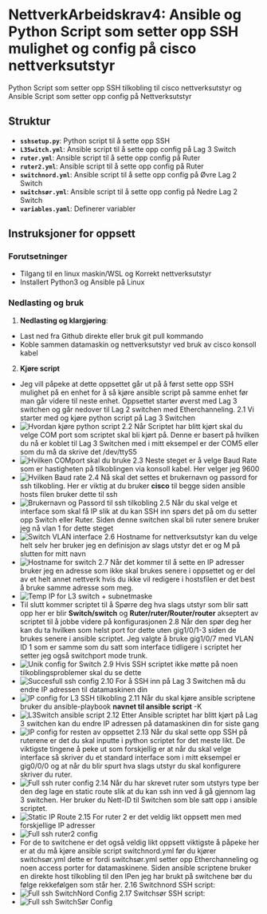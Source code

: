 # NettverkArbeidskrav4: Ansible og Python Script som setter opp SSH mulighet og config på cisco nettverksutstyr

Python Script som setter opp SSH tilkobling til cisco nettverksutstyr og Ansible Script som setter opp config på Nettverksutstyr

## Struktur

- **`sshsetup.py`**: Python script til å sette opp SSH
- **`L3Switch.yml`**: Ansible script til å sette opp config på Lag 3 Switch
- **`ruter.yml`**:  Ansible script til å sette opp config på Ruter
- **`ruter2.yml`**:  Ansible script til å sette opp config på Ruter
- **`switchnord.yml`**:  Ansible script til å sette opp config på Øvre Lag 2 Switch
- **`switchsør.yml`**:  Ansible script til å sette opp config på Nedre Lag 2 Switch
- **`variables.yaml`**: Definerer variabler

## Instruksjoner for oppsett

### Forutsetninger
- Tilgang til en linux maskin/WSL og Korrekt nettverksutstyr
- Installert Python3 og Ansible på Linux

### Nedlasting og bruk

1. **Nedlasting og klargjøring**:
- Last ned fra Github direkte eller bruk git pull kommando
- Koble sammen datamaskin og nettverksutstyr ved bruk av cisco konsoll kabel
2. **Kjøre script**
- Jeg vill påpeke at dette oppsettet går ut på å først sette opp SSH mulighet på en enhet for å så kjøre ansible script på samme enhet før man går videre til neste enhet. Oppsettet starter øverst med Lag 3 switchen og går nedover til Lag 2 switchen med Etherchanneling.
2.1 Vi starter med og kjøre python script på Lag 3 Switchen
- ![Hvordan kjøre python script](https://github.com/user-attachments/assets/35e13b88-8b49-47c1-a5d5-8b79ed255e09)
2.2 Når Scriptet har blitt kjørt skal du velge COM port som scriptet skal bli kjørt på. Denne er basert på hvilken du nå er koblet til Lag 3 Switchen med i mitt eksempel er der COM5 eller som du må da skrive det /dev/ttyS5
- ![Hvilken COMport skal du bruke](https://github.com/user-attachments/assets/1a4e6d57-85a8-48e0-a2e4-dec1bafd4129)
2.3 Neste steget er å velge Baud Rate som er hastigheten på tilkoblingen via konsoll kabel. Her velger jeg 9600
- ![Hvilken Baud rate](https://github.com/user-attachments/assets/e61979a1-0cb9-4072-96d5-69727475d087)
2.4 Nå skal det settes et brukernavn og passord for ssh tilkobling. Her er viktig at du bruker **cisco** til begge siden ansible hosts filen bruker dette til ssh
- ![Brukernavn og Passord til ssh tilkobling](https://github.com/user-attachments/assets/97dd6f1b-c29e-4d4a-a334-865dd9bca79d)
2.5 Når du skal velge et interface som skal få IP slik at du kan SSH inn spørs det på om du setter opp Switch eller Ruter. Siden denne switchen skal bli ruter senere bruker jeg nå vlan 1 for dette steget
- ![Switch VLAN interface](https://github.com/user-attachments/assets/5c020107-2455-41f0-bdf3-570fe9c93db3)
2.6 Hostname for nettverksutstyr kan du velge helt selv her bruker jeg en definisjon av slags utstyr det er og M på slutten for mitt navn 
- ![Hostname for switch](https://github.com/user-attachments/assets/d22f153c-7e22-47f6-86fe-652f7028c270)
2.7 Når det kommer til å sette en IP adresser bruker jeg en adresse som ikke skal brukes senere i oppsettet og er del av et helt annet nettverk hvis du ikke vil redigere i hostsfilen er det best å bruke samme adresse som meg.
- ![Temp IP for L3 switch + subnetmaske](https://github.com/user-attachments/assets/883d724e-b202-46db-aaa0-4633614601d2)
- Til slutt kommer scriptet til å Spørre deg hva slags utstyr som blir satt opp her er blir **Switch/switch** og **Ruter/ruter/Router/router** akseptert av scriptet til å jobbe videre på konfigurasjonen
2.8 Når den spør deg her kan du ta hvilken som helst port for dette uten gig1/0/1-3 siden de brukes senere i ansible scriptet. Jeg valgte å bruke gig1/0/7 med VLAN ID 1 som er samme som du satt som interface tidligere i scriptet her setter jeg også switchport mode trunk.
- ![Unik config for Switch](https://github.com/user-attachments/assets/5594a26d-b263-425b-8827-8f1a2a5a7ab0)
2.9 Hvis SSH scriptet ikke møtte på noen tilkoblingsproblemer skal du se dette
- ![Succesfull ssh config](https://github.com/user-attachments/assets/7358f941-ff71-46e7-9f34-2a6d4e9a1680)
2.10 For å SSH inn på Lag 3 Switchen må du endre IP adressen til datamaskinen din
- ![IP config for L3 SSH tilkobling](https://github.com/user-attachments/assets/707f5048-b0a8-4c80-9e0f-22daab236f08)
2.11 Når du skal kjøre ansible scriptene bruker du ansible-playbook **navnet til ansible script** -K
- ![L3Switch ansible script](https://github.com/user-attachments/assets/47564226-e38e-4299-90b4-a7154fbd5f21)
2.12 Etter Ansible scriptet har blitt kjørt på Lag 3 switchen kan du endre IP adressen på datamaskinen din for siste gang
- ![IP config for resten av oppsettet](https://github.com/user-attachments/assets/f7cde40c-2224-404e-9858-574825fd666b)
2.13 Når du skal sette opp SSH på ruterene er det du skal inputte i python scriptet for det meste likt. De viktigste tingene å peke ut som forskjellig er at når du skal velge interface så skriver du et standard interface som i mitt eksempel er gig0/0/0 og at når du blir spurt hva slags utstyr du skal konfigurere skriver du ruter.
- ![Full ssh ruter config](https://github.com/user-attachments/assets/4a2dff2d-dc3c-4389-b041-585887522a7a)
2.14 Når du har skrevet ruter som utstyrs type ber den deg lage en static route slik at du kan ssh inn ved å gå gjennom lag 3 switchen. Her bruker du Nett-ID til Switchen som ble satt opp i ansible scriptet.
- ![Static IP Route](https://github.com/user-attachments/assets/158a2c63-2f0e-4920-bcea-79720a531ab9)
2.15 For ruter 2 er det veldig likt oppsett men med forskjellige IP adresser
- ![Full ssh ruter2 config](https://github.com/user-attachments/assets/ff1b121c-a9ba-4c86-a2b0-bf0fd68641cc)
- For de to switchene er det også veldig likt oppsett viktigste å påpeke her er at du må kjøre ansible script switchnord.yml før du kjører switchsør.yml dette er fordi switchsør.yml setter opp Etherchanneling og noen access porter for datamaskinene. Siden ansible scriptene bruker en direkte host tilkobling til den IPen jeg har brukt på switchene bør du følge rekkefølgen som står her.
2.16 Switchnord SSH script:
- ![Full ssh SwitchNord Config](https://github.com/user-attachments/assets/b38ac1a2-ed15-4f6e-8907-a946359564e4)
2.17 Switchsør SSH script:
- ![Full ssh SwitchSør Config](https://github.com/user-attachments/assets/c459a657-69ea-46d9-a7af-02067c6de290)
